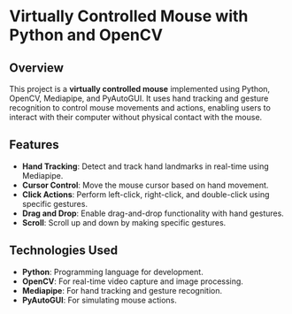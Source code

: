# Virtually Controlled Mouse with Python and OpenCV  

## Overview  
This project is a **virtually controlled mouse** implemented using Python, OpenCV, Mediapipe, and PyAutoGUI. It uses hand tracking and gesture recognition to control mouse movements and actions, enabling users to interact with their computer without physical contact with the mouse.  

## Features  
- **Hand Tracking**: Detect and track hand landmarks in real-time using Mediapipe.  
- **Cursor Control**: Move the mouse cursor based on hand movement.  
- **Click Actions**: Perform left-click, right-click, and double-click using specific gestures.  
- **Drag and Drop**: Enable drag-and-drop functionality with hand gestures.  
- **Scroll**: Scroll up and down by making specific gestures.  

## Technologies Used  
- **Python**: Programming language for development.  
- **OpenCV**: For real-time video capture and image processing.  
- **Mediapipe**: For hand tracking and gesture recognition.  
- **PyAutoGUI**: For simulating mouse actions.  
